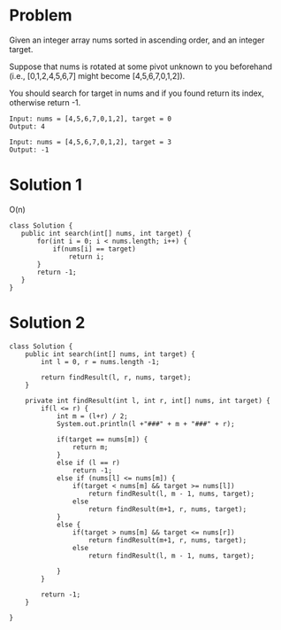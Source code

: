 # Problem

Given an integer array nums sorted in ascending order, and an integer target.

Suppose that nums is rotated at some pivot unknown to you beforehand (i.e., [0,1,2,4,5,6,7] might become [4,5,6,7,0,1,2]).

You should search for target in nums and if you found return its index, otherwise return -1.

 ```
 Input: nums = [4,5,6,7,0,1,2], target = 0
Output: 4
 ```
 
 ```
 Input: nums = [4,5,6,7,0,1,2], target = 3
Output: -1
 ```
 
 # Solution 1
 O(n)
 
 ```
 class Solution {
    public int search(int[] nums, int target) {
        for(int i = 0; i < nums.length; i++) {
            if(nums[i] == target)
                return i;
        }
        return -1;
    }
}
 ```

# Solution 2

```
class Solution {
    public int search(int[] nums, int target) {
        int l = 0, r = nums.length -1;
        
        return findResult(l, r, nums, target);
    }
    
    private int findResult(int l, int r, int[] nums, int target) {
        if(l <= r) {
            int m = (l+r) / 2;
            System.out.println(l +"###" + m + "###" + r); 
            
            if(target == nums[m]) {
                return m;
            }
            else if (l == r)
                return -1;
            else if (nums[l] <= nums[m]) {
                if(target < nums[m] && target >= nums[l])
                    return findResult(l, m - 1, nums, target);
                else 
                    return findResult(m+1, r, nums, target);
            }
            else {
                if(target > nums[m] && target <= nums[r])
                    return findResult(m+1, r, nums, target);
                else
                    return findResult(l, m - 1, nums, target);
                    
            }
        }
        
        return -1;
    }
    
}
```
